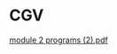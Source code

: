 # CGV
[module 2 programs (2).pdf](https://github.com/Manu4400/CGV/files/14393314/module.2.programs.2.pdf)

